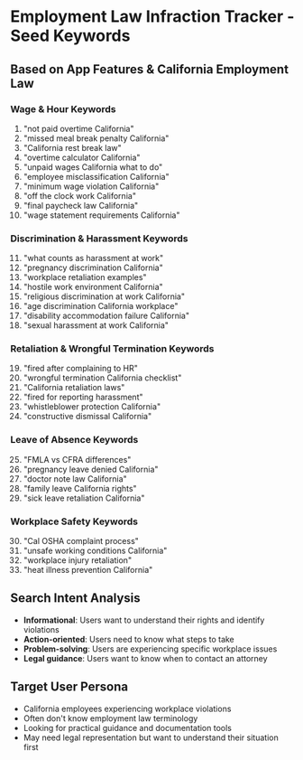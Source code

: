 # Employment Law Infraction Tracker - Seed Keywords

## Based on App Features & California Employment Law

### Wage & Hour Keywords
1. "not paid overtime California"
2. "missed meal break penalty California"
3. "California rest break law"
4. "overtime calculator California"
5. "unpaid wages California what to do"
6. "employee misclassification California"
7. "minimum wage violation California"
8. "off the clock work California"
9. "final paycheck law California"
10. "wage statement requirements California"

### Discrimination & Harassment Keywords
11. "what counts as harassment at work"
12. "pregnancy discrimination California"
13. "workplace retaliation examples"
14. "hostile work environment California"
15. "religious discrimination at work California"
16. "age discrimination California workplace"
17. "disability accommodation failure California"
18. "sexual harassment at work California"

### Retaliation & Wrongful Termination Keywords
19. "fired after complaining to HR"
20. "wrongful termination California checklist"
21. "California retaliation laws"
22. "fired for reporting harassment"
23. "whistleblower protection California"
24. "constructive dismissal California"

### Leave of Absence Keywords
25. "FMLA vs CFRA differences"
26. "pregnancy leave denied California"
27. "doctor note law California"
28. "family leave California rights"
29. "sick leave retaliation California"

### Workplace Safety Keywords
30. "Cal OSHA complaint process"
31. "unsafe working conditions California"
32. "workplace injury retaliation"
33. "heat illness prevention California"

## Search Intent Analysis
- **Informational**: Users want to understand their rights and identify violations
- **Action-oriented**: Users need to know what steps to take
- **Problem-solving**: Users are experiencing specific workplace issues
- **Legal guidance**: Users want to know when to contact an attorney

## Target User Persona
- California employees experiencing workplace violations
- Often don't know employment law terminology
- Looking for practical guidance and documentation tools
- May need legal representation but want to understand their situation first

